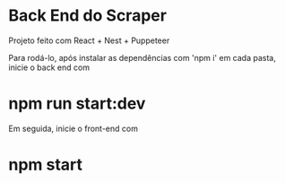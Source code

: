# Back End do Scraper

Projeto feito com React + Nest + Puppeteer

Para rodá-lo, após instalar as dependências com 'npm i' em cada pasta, inicie o back end com

# npm run start:dev

Em seguida, inicie o front-end com
# npm start
